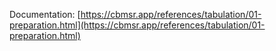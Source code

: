 Documentation: [https://cbmsr.app/references/tabulation/01-preparation.html](https://cbmsr.app/references/tabulation/01-preparation.html)